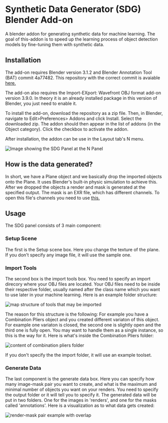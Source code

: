 # Synthetic Data Generator (SDG) Blender Add-on

A blender addon for generating synthetic data for machine learning. The goal of this-addon is to speed up the learning process of object detection models by fine-tuning them
with synthetic data.

## Installation
The add-on requires Blender version 3.1.2 and Blender Annotation Tool (BAT) commit 4a77482. This repository with the correct commit
is avaiable [here.](https://github.com/karolyartur/blender_annotation_tool/tree/4a77482090874f1f625c4e84271afad83fa38fbd)

The add-on also requires the Import-EXport: Wavefront OBJ format add-on version 3.9.0. In theory it is an already
installed package in this version of Blender, you just need to enable it.

To install the add-on, download the repository as a zip file. Then, in Blender, navigate to Edit>Preferences> Addons and click Install. Select the downloaded zip. 
The addon should then appear in the list of addons (in the Object category). 
Click the checkbox to activate the addon.

After installation, the addon can be use in the Layout tab's N menu.


![Image showing the SDG Panel at the N Panel](https://github.com/user-attachments/assets/4a9806be-1cc1-44a6-bd73-b3d51ab4abdc)

## How is the data generated?

In short, we have a Plane object and we basically drop the imported objects onto the Plane. It uses Blender's built-in
physic simulation to achieve this. After we dropped the objects a render and mask is generated at the specified output.
The mask is an EXR file, which has different channels. To open this file's channels you need to use [this.](https://github.com/karolyartur/exr_reader)

## Usage

The SDG panel consists of 3 main component: 
### Setup Scene
The first is the Setup scene box. Here you change the texture of the plane.
If you don't specify any image file, it will use the sample one.

### Import Tools

The second box is the import tools box. You need to specify an import direcory where your OBJ files are located. Your OBJ files need to be inside their respective
folder, usually named after the class name which you want to use later in your machine learning. Here is an example folder structure:

![map structure of tools that may be imported](https://github.com/user-attachments/assets/203b64ee-bb06-4848-8a2b-90a1668430b8)

The reason for this structure is the following: For example you have a Combination Pliers object and you created different variaton of this object. For example
one variaton is closed, the second one is slightly open and the third one is fully open. You may want to handle them as a single instance, so this is the way for it.
Here is what's inside the Combination Pliers folder:

![content of combination pliers folder](https://github.com/user-attachments/assets/30fc434b-7532-4d2a-9983-7c5e512c5259)

If you don't specify the the import folder, it will use an example toolset.

### Generate Data
The last component is the generate data box. Here you can specify how many image-mask pair you want to create, and what is the maximum and minimal number of objects
you want on your renders. You need to specify the output folder or it will tell you to specify it. The generated data will be put in two folders. One for the images in 'renders',
and one for the masks called 'annotations'. Here is a visualization as to what data gets created:

![render-mask pair example with overlap](https://github.com/user-attachments/assets/44fe0689-aff9-430b-b8b3-c719894dd2a6)



